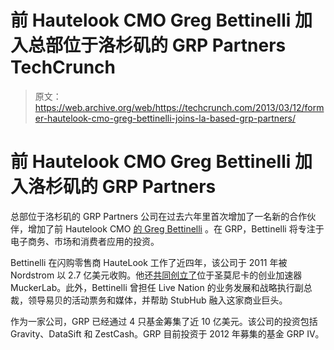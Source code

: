 # 前 Hautelook CMO Greg Bettinelli 加入总部位于洛杉矶的 GRP Partners TechCrunch

> 原文：<https://web.archive.org/web/https://techcrunch.com/2013/03/12/former-hautelook-cmo-greg-bettinelli-joins-la-based-grp-partners/>

# 前 Hautelook CMO Greg Bettinelli 加入洛杉矶的 GRP Partners

总部位于洛杉矶的 GRP Partners 公司在过去六年里首次增加了一名新的合作伙伴，增加了前 Hautelook CMO [的 Greg Bettinelli](https://web.archive.org/web/20221209000532/http://www.crunchbase.com/person/greg-bettinelli) 。在 GRP，Bettinelli 将专注于电子商务、市场和消费者应用的投资。

Bettinelli 在闪购零售商 HauteLook 工作了近四年，该公司于 2011 年被 Nordstrom 以 2.7 亿美元收购。他还[共同创立了](https://web.archive.org/web/20221209000532/https://beta.techcrunch.com/2011/10/20/new-techstars-network-member-muckerlab-launches-in-l-a/)位于圣莫尼卡的创业加速器 MuckerLab。此外，Bettinelli 曾担任 Live Nation 的业务发展和战略执行副总裁，领导易贝的活动票务和媒体，并帮助 StubHub 融入这家商业巨头。

作为一家公司，GRP 已经通过 4 只基金筹集了近 10 亿美元。该公司的投资包括 Gravity、DataSift 和 ZestCash。GRP 目前投资于 2012 年募集的基金 GRP IV。